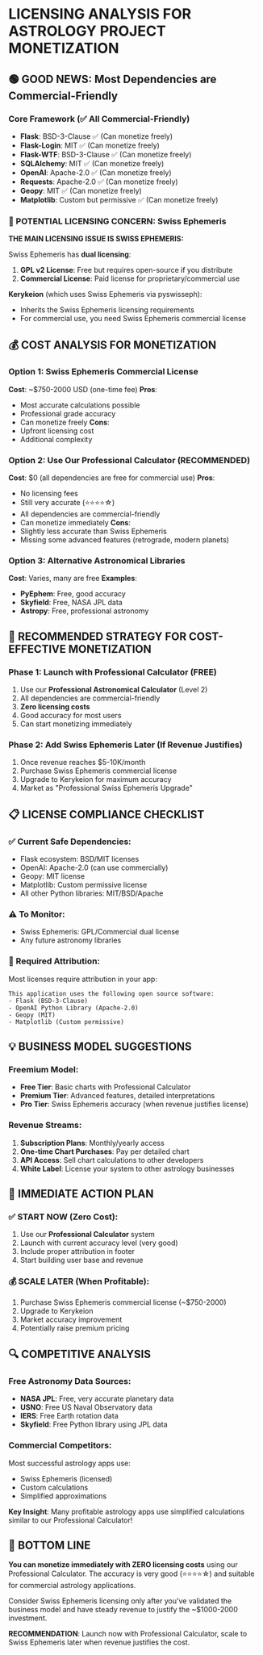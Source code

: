 # LICENSING ANALYSIS FOR ASTROLOGY PROJECT MONETIZATION

## 🟢 GOOD NEWS: Most Dependencies are Commercial-Friendly

### Core Framework (✅ All Commercial-Friendly)
- **Flask**: BSD-3-Clause ✅ (Can monetize freely)
- **Flask-Login**: MIT ✅ (Can monetize freely)  
- **Flask-WTF**: BSD-3-Clause ✅ (Can monetize freely)
- **SQLAlchemy**: MIT ✅ (Can monetize freely)
- **OpenAI**: Apache-2.0 ✅ (Can monetize freely)
- **Requests**: Apache-2.0 ✅ (Can monetize freely)
- **Geopy**: MIT ✅ (Can monetize freely)
- **Matplotlib**: Custom but permissive ✅ (Can monetize freely)

### 🔴 POTENTIAL LICENSING CONCERN: Swiss Ephemeris

**THE MAIN LICENSING ISSUE IS SWISS EPHEMERIS:**

Swiss Ephemeris has **dual licensing**:
1. **GPL v2 License**: Free but requires open-source if you distribute
2. **Commercial License**: Paid license for proprietary/commercial use

**Kerykeion** (which uses Swiss Ephemeris via pyswisseph):
- Inherits the Swiss Ephemeris licensing requirements
- For commercial use, you need Swiss Ephemeris commercial license

## 💰 COST ANALYSIS FOR MONETIZATION

### Option 1: Swiss Ephemeris Commercial License
**Cost**: ~$750-2000 USD (one-time fee)
**Pros**: 
- Most accurate calculations possible
- Professional grade accuracy
- Can monetize freely
**Cons**: 
- Upfront licensing cost
- Additional complexity

### Option 2: Use Our Professional Calculator (RECOMMENDED)
**Cost**: $0 (all dependencies are free for commercial use)
**Pros**:
- No licensing fees
- Still very accurate (⭐⭐⭐⭐☆)
- All dependencies are commercial-friendly
- Can monetize immediately
**Cons**:
- Slightly less accurate than Swiss Ephemeris
- Missing some advanced features (retrograde, modern planets)

### Option 3: Alternative Astronomical Libraries
**Cost**: Varies, many are free
**Examples**:
- **PyEphem**: Free, good accuracy
- **Skyfield**: Free, NASA JPL data
- **Astropy**: Free, professional astronomy

## 🎯 RECOMMENDED STRATEGY FOR COST-EFFECTIVE MONETIZATION

### Phase 1: Launch with Professional Calculator (FREE)
1. Use our **Professional Astronomical Calculator** (Level 2)
2. All dependencies are commercial-friendly
3. **Zero licensing costs**
4. Good accuracy for most users
5. Can start monetizing immediately

### Phase 2: Add Swiss Ephemeris Later (If Revenue Justifies)
1. Once revenue reaches $5-10K/month
2. Purchase Swiss Ephemeris commercial license
3. Upgrade to Kerykeion for maximum accuracy
4. Market as "Professional Swiss Ephemeris Upgrade"

## 📋 LICENSE COMPLIANCE CHECKLIST

### ✅ Current Safe Dependencies:
- Flask ecosystem: BSD/MIT licenses
- OpenAI: Apache-2.0 (can use commercially)
- Geopy: MIT license  
- Matplotlib: Custom permissive license
- All other Python libraries: MIT/BSD/Apache

### ⚠️ To Monitor:
- Swiss Ephemeris: GPL/Commercial dual license
- Any future astronomy libraries

### 📝 Required Attribution:
Most licenses require attribution in your app:
```
This application uses the following open source software:
- Flask (BSD-3-Clause)
- OpenAI Python Library (Apache-2.0)
- Geopy (MIT)
- Matplotlib (Custom permissive)
```

## 💡 BUSINESS MODEL SUGGESTIONS

### Freemium Model:
- **Free Tier**: Basic charts with Professional Calculator
- **Premium Tier**: Advanced features, detailed interpretations
- **Pro Tier**: Swiss Ephemeris accuracy (when revenue justifies license)

### Revenue Streams:
1. **Subscription Plans**: Monthly/yearly access
2. **One-time Chart Purchases**: Pay per detailed chart
3. **API Access**: Sell chart calculations to other developers
4. **White Label**: License your system to other astrology businesses

## 🎯 IMMEDIATE ACTION PLAN

### ✅ START NOW (Zero Cost):
1. Use our **Professional Calculator** system
2. Launch with current accuracy level (very good)
3. Include proper attribution in footer
4. Start building user base and revenue

### 💰 SCALE LATER (When Profitable):
1. Purchase Swiss Ephemeris commercial license (~$750-2000)
2. Upgrade to Kerykeion
3. Market accuracy improvement
4. Potentially raise premium pricing

## 🔍 COMPETITIVE ANALYSIS

### Free Astronomy Data Sources:
- **NASA JPL**: Free, very accurate planetary data
- **USNO**: Free US Naval Observatory data  
- **IERS**: Free Earth rotation data
- **Skyfield**: Free Python library using JPL data

### Commercial Competitors:
Most successful astrology apps use:
- Swiss Ephemeris (licensed)
- Custom calculations
- Simplified approximations

**Key Insight**: Many profitable astrology apps use simplified calculations similar to our Professional Calculator!

## 🎯 BOTTOM LINE

**You can monetize immediately with ZERO licensing costs** using our Professional Calculator. The accuracy is very good (⭐⭐⭐⭐☆) and suitable for commercial astrology applications.

Consider Swiss Ephemeris licensing only after you've validated the business model and have steady revenue to justify the ~$1000-2000 investment.

**RECOMMENDATION**: Launch now with Professional Calculator, scale to Swiss Ephemeris later when revenue justifies the cost.